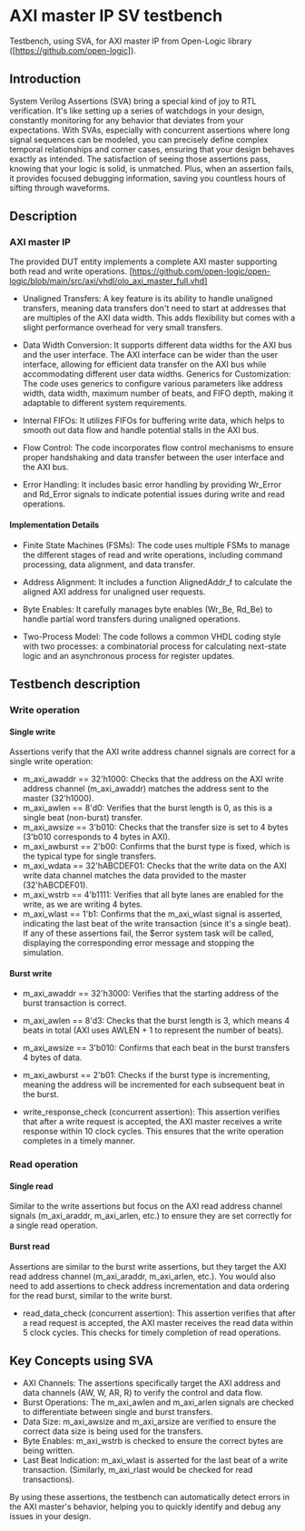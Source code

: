 # AXI master IP SV testbench
Testbench, using SVA, for AXI master IP from Open-Logic library ([https://github.com/open-logic]). 

## Introduction
System Verilog Assertions (SVA) bring a special kind of joy to RTL verification. It's like setting up a series of watchdogs in your design, constantly monitoring for any behavior that deviates from your expectations. With SVAs, especially with concurrent assertions where long signal sequences can be modeled, you can precisely define complex temporal relationships and corner cases, ensuring that your design behaves exactly as intended. The satisfaction of seeing those assertions pass, knowing that your logic is solid, is unmatched. Plus, when an assertion fails, it provides focused debugging information, saving you countless hours of sifting through waveforms.

## Description

### AXI master IP
The provided DUT entity implements a complete AXI master supporting both read and write operations.
[https://github.com/open-logic/open-logic/blob/main/src/axi/vhdl/olo_axi_master_full.vhd]

* Unaligned Transfers: A key feature is its ability to handle unaligned transfers, meaning data transfers don't need to start at addresses that are multiples of the AXI data width. This adds flexibility but comes with a slight performance overhead for very small transfers.

* Data Width Conversion: It supports different data widths for the AXI bus and the user interface. The AXI interface can be wider than the user interface, allowing for efficient data transfer on the AXI bus while accommodating different user data widths.
Generics for Customization: The code uses generics to configure various parameters like address width, data width, maximum number of beats, and FIFO depth, making it adaptable to different system requirements.

* Internal FIFOs: It utilizes FIFOs for buffering write data, which helps to smooth out data flow and handle potential stalls in the AXI bus.

* Flow Control: The code incorporates flow control mechanisms to ensure proper handshaking and data transfer between the user interface and the AXI bus.

* Error Handling: It includes basic error handling by providing Wr_Error and Rd_Error signals to indicate potential issues during write and read operations.

#### Implementation Details

* Finite State Machines (FSMs): The code uses multiple FSMs to manage the different stages of read and write operations, including command processing, data alignment, and data transfer.
  
* Address Alignment: It includes a function AlignedAddr_f to calculate the aligned AXI address for unaligned user requests.
  
* Byte Enables: It carefully manages byte enables (Wr_Be, Rd_Be) to handle partial word transfers during unaligned operations.
  
* Two-Process Model: The code follows a common VHDL coding style with two processes: a combinatorial process for calculating next-state logic and an asynchronous process for register updates.

## Testbench description
### Write operation
#### Single write
Assertions verify that the AXI write address channel signals are correct for a single write operation:

* m_axi_awaddr == 32'h1000: Checks that the address on the AXI write address channel (m_axi_awaddr) matches the address sent to the master (32'h1000).
* m_axi_awlen == 8'd0: Verifies that the burst length is 0, as this is a single beat (non-burst) transfer.
* m_axi_awsize == 3'b010: Checks that the transfer size is set to 4 bytes (3'b010 corresponds to 4 bytes in AXI).
* m_axi_awburst == 2'b00: Confirms that the burst type is fixed, which is the typical type for single transfers.
* m_axi_wdata == 32'hABCDEF01: Checks that the write data on the AXI write data channel matches the data provided to the master (32'hABCDEF01).
* m_axi_wstrb == 4'b1111: Verifies that all byte lanes are enabled for the write, as we are writing 4 bytes.
* m_axi_wlast == 1'b1: Confirms that the m_axi_wlast signal is asserted, indicating the last beat of the write transaction (since it's a single beat).
If any of these assertions fail, the $error system task will be called, displaying the corresponding error message and stopping the simulation.

#### Burst write
* m_axi_awaddr == 32'h3000: Verifies that the starting address of the burst transaction is correct.
* m_axi_awlen == 8'd3: Checks that the burst length is 3, which means 4 beats in total (AXI uses AWLEN + 1 to represent the number of beats).
* m_axi_awsize == 3'b010: Confirms that each beat in the burst transfers 4 bytes of data.
* m_axi_awburst == 2'b01: Checks if the burst type is incrementing, meaning the address will be incremented for each subsequent beat in the burst.

* write_response_check (concurrent assertion): This assertion verifies that after a write request is accepted, the AXI master receives a write response within 10 clock cycles. This ensures that the write operation completes in a timely manner.

### Read operation
#### Single read
Similar to the write assertions but focus on the AXI read address channel signals (m_axi_araddr, m_axi_arlen, etc.) to ensure they are set correctly for a single read operation.

#### Burst read
Assertions are similar to the burst write assertions, but they target the AXI read address channel (m_axi_araddr, m_axi_arlen, etc.). You would also need to add assertions to check address incrementation and data ordering for the read burst, similar to the write burst.

* read_data_check (concurrent assertion): This assertion verifies that after a read request is accepted, the AXI master receives the read data within 5 clock cycles. This checks for timely completion of read operations.

## Key Concepts using SVA

* AXI Channels: The assertions specifically target the AXI address and data channels (AW, W, AR, R) to verify the control and data flow.
* Burst Operations: The m_axi_awlen and m_axi_arlen signals are checked to differentiate between single and burst transfers.
* Data Size: m_axi_awsize and m_axi_arsize are verified to ensure the correct data size is being used for the transfers.
* Byte Enables: m_axi_wstrb is checked to ensure the correct bytes are being written.
* Last Beat Indication: m_axi_wlast is asserted for the last beat of a write transaction. (Similarly, m_axi_rlast would be checked for read transactions).
  
By using these assertions, the testbench can automatically detect errors in the AXI master's behavior, helping you to quickly identify and debug any issues in your design.
